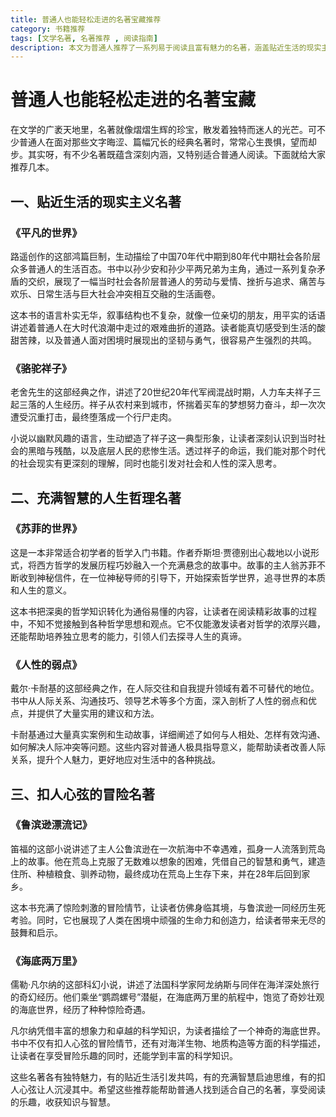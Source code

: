 ```yaml
---
title: 普通人也能轻松走进的名著宝藏推荐
category: 书籍推荐
tags: [文学名著, 名著推荐 , 阅读指南]
description: 本文为普通人推荐了一系列易于阅读且富有魅力的名著，涵盖贴近生活的现实主义名著、充满智慧的人生哲理名著以及扣人心弦的冒险名著，帮助读者找到适合自己的名著，享受阅读乐趣，收获知识与智慧。
---
```


# 普通人也能轻松走进的名著宝藏

在文学的广袤天地里，名著就像熠熠生辉的珍宝，散发着独特而迷人的光芒。可不少普通人在面对那些文字晦涩、篇幅冗长的经典名著时，常常心生畏惧，望而却步。其实呀，有不少名著既蕴含深刻内涵，又特别适合普通人阅读。下面就给大家推荐几本。

## 一、贴近生活的现实主义名著
### 《平凡的世界》
路遥创作的这部鸿篇巨制，生动描绘了中国70年代中期到80年代中期社会各阶层众多普通人的生活百态。书中以孙少安和孙少平两兄弟为主角，通过一系列复杂矛盾的交织，展现了一幅当时社会各阶层普通人的劳动与爱情、挫折与追求、痛苦与欢乐、日常生活与巨大社会冲突相互交融的生活画卷。

这本书的语言朴实无华，叙事结构也不复杂，就像一位亲切的朋友，用平实的话语讲述着普通人在大时代浪潮中走过的艰难曲折的道路。读者能真切感受到生活的酸甜苦辣，以及普通人面对困境时展现出的坚韧与勇气，很容易产生强烈的共鸣。

### 《骆驼祥子》
老舍先生的这部经典之作，讲述了20世纪20年代军阀混战时期，人力车夫祥子三起三落的人生经历。祥子从农村来到城市，怀揣着买车的梦想努力奋斗，却一次次遭受沉重打击，最终堕落成一个行尸走肉。

小说以幽默风趣的语言，生动塑造了祥子这一典型形象，让读者深刻认识到当时社会的黑暗与残酷，以及底层人民的悲惨生活。透过祥子的命运，我们能对那个时代的社会现实有更深刻的理解，同时也能引发对社会和人性的深入思考。

## 二、充满智慧的人生哲理名著
### 《苏菲的世界》
这是一本非常适合初学者的哲学入门书籍。作者乔斯坦·贾德别出心裁地以小说形式，将西方哲学的发展历程巧妙融入一个充满悬念的故事中。故事的主人翁苏菲不断收到神秘信件，在一位神秘导师的引导下，开始探索哲学世界，追寻世界的本质和人生的意义。

这本书把深奥的哲学知识转化为通俗易懂的内容，让读者在阅读精彩故事的过程中，不知不觉接触到各种哲学思想和观点。它不仅能激发读者对哲学的浓厚兴趣，还能帮助培养独立思考的能力，引领人们去探寻人生的真谛。

### 《人性的弱点》
戴尔·卡耐基的这部经典之作，在人际交往和自我提升领域有着不可替代的地位。书中从人际关系、沟通技巧、领导艺术等多个方面，深入剖析了人性的弱点和优点，并提供了大量实用的建议和方法。

卡耐基通过大量真实案例和生动故事，详细阐述了如何与人相处、怎样有效沟通、如何解决人际冲突等问题。这些内容对普通人极具指导意义，能帮助读者改善人际关系，提升个人魅力，更好地应对生活中的各种挑战。

## 三、扣人心弦的冒险名著
### 《鲁滨逊漂流记》
笛福的这部小说讲述了主人公鲁滨逊在一次航海中不幸遇难，孤身一人流落到荒岛上的故事。他在荒岛上克服了无数难以想象的困难，凭借自己的智慧和勇气，建造住所、种植粮食、驯养动物，最终成功在荒岛上生存下来，并在28年后回到家乡。

这本书充满了惊险刺激的冒险情节，让读者仿佛身临其境，与鲁滨逊一同经历生死考验。同时，它也展现了人类在困境中顽强的生命力和创造力，给读者带来无尽的鼓舞和启示。

### 《海底两万里》
儒勒·凡尔纳的这部科幻小说，讲述了法国科学家阿龙纳斯与同伴在海洋深处旅行的奇幻经历。他们乘坐“鹦鹉螺号”潜艇，在海底两万里的航程中，饱览了奇妙壮观的海底世界，经历了种种惊险奇遇。

凡尔纳凭借丰富的想象力和卓越的科学知识，为读者描绘了一个神奇的海底世界。书中不仅有扣人心弦的冒险情节，还有对海洋生物、地质构造等方面的科学描述，让读者在享受冒险乐趣的同时，还能学到丰富的科学知识。

这些名著各有独特魅力，有的贴近生活引发共鸣，有的充满智慧启迪思维，有的扣人心弦让人沉浸其中。希望这些推荐能帮助普通人找到适合自己的名著，享受阅读的乐趣，收获知识与智慧。
